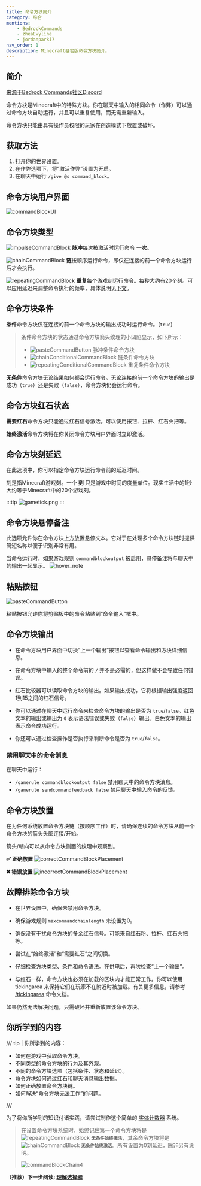 ```yaml
---
title: 命令方块简介
category: 综合
mentions:
    - BedrockCommands
    - zheaEvyline
    - jordanparki7
nav_order: 1
description: Minecraft基岩版命令方块简介。
---
```


## 简介

[来源于Bedrock Commands社区Discord](https://discord.gg/SYstTYx5G5)

命令方块是Minecraft中的特殊方块。你在聊天中输入的相同命令（作弊）可以通过命令方块自动运行，并且可以重复使用，而无需重新输入。

命令方块只能由具有操作员权限的玩家在创造模式下放置或破坏。

## 获取方法

1. 打开你的世界设置。
2. 在作弊选项下，将“激活作弊”设置为开启。
3. 在聊天中运行 `/give @s command_block`。

## 命令方块用户界面

![commandBlockUI](../assets/images/commands/commandBlockUI.png)

## 命令方块类型

![impulseCommandBlock](../assets/images/commands/impulseCommandBlock.png) **脉冲**每次被激活时运行命令 **一次**。

![chainCommandBlock](../assets/images/commands/chainCommandBlock.png) **链**按顺序运行命令，即仅在连接的前一个命令方块运行后才会执行。

![repeatingCommandBlock](../assets/images/commands/repeatingCommandBlock.png) **重复**每个游戏刻运行命令。每秒大约有20个刻。可以应用延迟来调整命令执行的频率，具体说明见[下文](../commands/intro-to-command-blocks.md#command-block-tick-delay)。

## 命令方块条件

**条件**命令方块仅在连接的前一个命令方块的输出成功时运行命令。(`true`)

> 条件命令方块的状态通过命令方块箭头纹理的小凹陷显示，如下所示：
>
> -   ![pasteCommandButton](../assets/images/commands/impulseConditionalCommandBlock.png) 脉冲条件命令方块
> -   ![chainConditionalCommandBlock](../assets/images/commands/chainConditionalCommandBlock.png) 链条件命令方块
> -   ![repeatingConditionalCommandBlock](../assets/images/commands/repeatingConditionalCommandBlock.png) 重复条件命令方块

**无条件**命令方块无论结果如何都会运行命令。无论连接的前一个命令方块的输出是成功（`true`）还是失败（`false`），命令方块仍会运行命令。

## 命令方块红石状态

**需要红石**命令方块只能通过红石信号激活。可以使用按钮、拉杆、红石火把等。

**始终激活**命令方块将在你关闭命令方块用户界面时立即激活。

## 命令方块刻延迟

在此选项中，你可以指定命令方块运行命令前的延迟时间。

刻是指Minecraft游戏刻。一个 **刻** 只是游戏中时间的度量单位。现实生活中的1秒大约等于Minecraft中的20个游戏刻。

:::tip
![gametick.png](../assets/images/commands/gametick.png)
:::

## 命令方块悬停备注

此选项允许你在命令方块上方放置悬停文本。它对于在处理多个命令方块链时提供简短名称以便于识别非常有用。

当命令运行时，如果游戏规则 `commandblockoutput` 被启用，悬停备注将与聊天中的输出一起显示。
![hover_note](../assets/images/commands/hover_note.png)

## 粘贴按钮

![pasteCommandButton](../assets/images/commands/pasteCommandButton.png)

粘贴按钮允许你将剪贴板中的命令粘贴到“命令输入”框中。

## 命令方块输出

-   在命令方块用户界面中切换“上一个输出”按钮以查看命令输出和方块详细信息。

-   在命令方块中输入的整个命令前的 `/` 并不是必需的，但这样做不会导致任何错误。

-   红石比较器可以读取命令方块的输出。如果输出成功，它将根据输出强度返回1到15之间的红石信号。

-   你可以通过在聊天中运行命令来检查命令方块的输出是否为 `true`/`false`。红色文本的输出或输出为 `0` 表示语法错误或失败（`false`）输出。白色文本的输出表示命令成功运行。

-   你还可以通过检查操作是否执行来判断命令是否为 `true`/`false`。

### 禁用聊天中的命令消息

在聊天中运行：

-   `/gamerule commandblockoutput false` 禁用聊天中的命令方块消息。
-   `/gamerule sendcommandfeedback false` 禁用聊天中输入命令的反馈。

## 命令方块放置

在为任何系统放置命令方块链（按顺序工作）时，请确保连续的命令方块从前一个命令方块的箭头头部连接/开始。

箭头/朝向可以从命令方块侧面的纹理中观察到。

**✅ 正确放置**
![correctCommandBlockPlacement](../assets/images/commands/correctCommandBlockPlacement.png)

**❌ 错误放置**
![incorrectCommandBlockPlacement](../assets/images/commands/incorrectCommandBlockPlacement.png)

## 故障排除命令方块

-   在世界设置中，确保未禁用命令方块。

-   确保游戏规则 `maxcommandchainlength` 未设置为0。

-   确保没有干扰命令方块的多余红石信号。可能来自红石粉、拉杆、红石火把等。

-   尝试在“始终激活”和“需要红石”之间切换。

-   仔细检查方块类型、条件和命令语法。在供电后，再次检查“上一个输出”。

-   与红石一样，命令方块也必须在加载的区块内才能正常工作。你可以使用 tickingarea 来保持它们在玩家不在附近时被加载。有关更多信息，请参考 [/tickingarea](https://learn.microsoft.com/en-us/minecraft/creator/documents/tickingareacommand) 命令文档。

如果仍然无法解决问题，只需破坏并重新放置该命令方块。

## 你所学到的内容

/// tip | 你所学到的内容：

-   如何在游戏中获取命令方块。
-   不同类型的命令方块的行为及其外观。
-   不同的命令方块选项（包括条件、状态和延迟）。
-   命令方块如何通过红石和聊天消息输出数据。
-   如何正确放置命令方块链。
-   如何解决“命令方块无法工作”的问题。

///

为了将你所学到的知识付诸实践，请尝试制作这个简单的 [实体计数器](../commands/entity-counter.md) 系统。

> 在设置命令方块系统时，始终记住第一个命令方块将是 ![repeatingCommandBlock](../assets/images/commands/repeatingCommandBlock.png) **`无条件始终激活`**，其余命令方块将是 ![chainCommandBlock](../assets/images/commands/chainCommandBlock.png) **`无条件始终激活`**。所有设置为0刻延迟，除非另有说明。
>
> ![commandBlockChain4](../assets/images/commands/commandBlockChain/4.png)

**（推荐）下一步阅读: [理解选择器](../commands/selectors.md)**